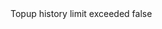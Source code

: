 <?xml version="1.0" encoding="UTF-8"?>
<CustomMetadata xmlns="http://soap.sforce.com/2006/04/metadata">
    <label>Topup history limit exceeded</label>
    <protected>false</protected>
</CustomMetadata>

